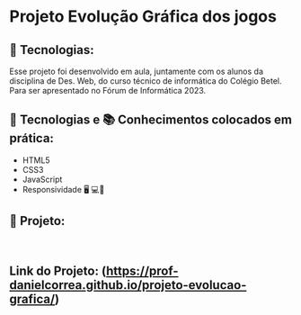# Projeto Evolução Gráfica dos jogos


## 🚀 Tecnologias:

Esse projeto foi desenvolvido em aula, juntamente com os alunos da disciplina de Des. Web, do curso técnico de informática do Colégio Betel.
Para ser apresentado no Fórum de Informática 2023.


## 🚀 Tecnologias e 📚 Conhecimentos colocados em prática:

- HTML5
- CSS3
- JavaScript
- Responsividade 🖥️ 💻📲

## 🚧 Projeto:

<br>

## Link do Projeto: (https://prof-danielcorrea.github.io/projeto-evolucao-grafica/)



